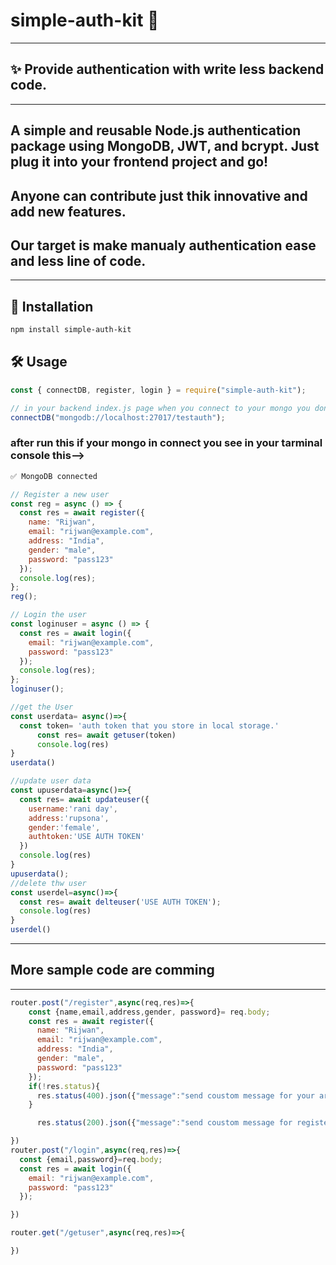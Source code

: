 # simple-auth-kit 🔐
---
## ✨ Provide authentication with write less backend code.
---
A simple and reusable Node.js authentication package using **MongoDB**, **JWT**, and **bcrypt**. Just plug it into your frontend project and go!
---
## Anyone can contribute just thik innovative and add new features.
## Our target is make manualy authentication ease and less line of code.
---
## 🚀 Installation
```bash
npm install simple-auth-kit
```
## 🛠️ Usage

```js
const { connectDB, register, login } = require("simple-auth-kit");

// in your backend index.js page when you connect to your mongo you don't need to make db.js page just call this function use your mongo connection string ---->
connectDB("mongodb://localhost:27017/testauth");
```
### after run this if your mongo in connect you see in your tarminal console this-->
```bash
✅ MongoDB connected
```
```js
// Register a new user
const reg = async () => {
  const res = await register({
    name: "Rijwan",
    email: "rijwan@example.com",
    address: "India",
    gender: "male",
    password: "pass123"
  });
  console.log(res);
};
reg();

// Login the user
const loginuser = async () => {
  const res = await login({
    email: "rijwan@example.com",
    password: "pass123"
  });
  console.log(res);
};
loginuser();

//get the User 
const userdata= async()=>{
  const token= 'auth token that you store in local storage.'
      const res= await getuser(token)
      console.log(res)
}
userdata()

//update user data
const upuserdata=async()=>{
  const res= await updateuser({
    username:'rani day',
    address:'rupsona',
    gender:'female',
    authtoken:'USE AUTH TOKEN'
  })
  console.log(res)
}
upuserdata();
//delete thw user
const userdel=async()=>{
  const res= await delteuser('USE AUTH TOKEN');
  console.log(res)
}
userdel()
```
---

## More sample code are comming 
---
```js
router.post("/register",async(req,res)=>{
    const {name,email,address,gender, password}= req.body;
    const res = await register({
      name: "Rijwan",
      email: "rijwan@example.com",
      address: "India",
      gender: "male",
      password: "pass123"
    });
    if(!res.status){
      res.status(400).json({"message":"send coustom message for your are email alreda have a account"})
    }

      res.status(200).json({"message":"send coustom message for register done"})

})
router.post("/login",async(req,res)=>{
  const {email,password}=req.body;
  const res = await login({
    email: "rijwan@example.com",
    password: "pass123"
  });

})

router.get("/getuser",async(req,res)=>{

})
